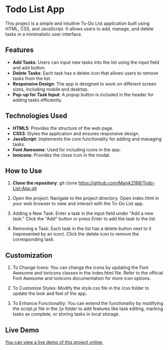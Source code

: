 # Todo List App

This project is a simple and intuitive To-Do List application built using HTML, CSS, and JavaScript. It allows users to add, manage, and delete tasks in a minimalistic user interface.

## Features

- **Add Tasks**: Users can input new tasks into the list using the input field and add button.
- **Delete Tasks**: Each task has a delete icon that allows users to remove tasks from the list.
- **Responsive Design**: The app is designed to work on different screen sizes, including mobile and desktop.
- **Pop-up for Task Input**: A popup button is included in the header for adding tasks efficiently.

## Technologies Used

- **HTML5**: Provides the structure of the web page.
- **CSS3**: Styles the application and ensures responsive design.
- **JavaScript**: Implements the core functionality for adding and managing tasks.
- **Font Awesome**: Used for including icons in the app.
- **Ionicons**: Provides the close icon in the modal.

## How to Use

1. **Clone the repository**:
   git clone https://github.com/Manik2188/Todo-List-App.git

2. Open the project:
   Navigate to the project directory.
   Open index.html in your web browser to view and interact with the To-Do List app.

3. Adding a New Task:
   Enter a task in the input field under "Add a new task."
   Click the "Add" button or press Enter to add the task to the list.

4. Removing a Task:
   Each task in the list has a delete button next to it (represented by an icon).
   Click the delete icon to remove the corresponding task.

## Customization

1. To Change Icons:
   You can change the icons by updating the Font Awesome and Ionicons classes in the index.html file.
   Refer to the official Font Awesome and Ionicons documentation for more icon options.

2. To Customize Styles:
   Modify the style.css file in the /css folder to update the look and feel of the app.

3. To Enhance Functionality:
   You can extend the functionality by modifying the script.js file in the /js folder to add features like task editing, marking tasks as complete, or storing tasks in local storage.

## Live Demo
[You can view a live demo of this project online.](http://127.0.0.1:5501/index.html)
